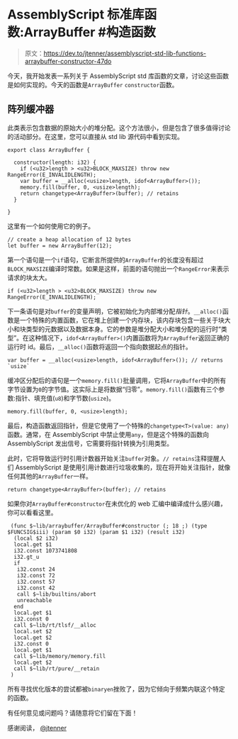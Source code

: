 # AssemblyScript 标准库函数:ArrayBuffer #构造函数

> 原文：<https://dev.to/jtenner/assemblyscript-std-lib-functions-arraybuffer-constructor-47do>

今天，我开始发表一系列关于 AssemblyScript std 库函数的文章，讨论这些函数是如何实现的。今天的函数是`ArrayBuffer` `constructor`函数。

## 阵列缓冲器

此类表示包含数据的原始大小的堆分配。这个方法很小，但是包含了很多值得讨论的活动部分。在这里，您可以直接从 std lib 源代码中看到实现。

```
export class ArrayBuffer {

  constructor(length: i32) {
    if (<u32>length > <u32>BLOCK_MAXSIZE) throw new RangeError(E_INVALIDLENGTH);
    var buffer = __alloc(<usize>length, idof<ArrayBuffer>());
    memory.fill(buffer, 0, <usize>length);
    return changetype<ArrayBuffer>(buffer); // retains
  }

} 
```

这里有一个如何使用它的例子。

```
// create a heap allocation of 12 bytes
let buffer = new ArrayBuffer(12); 
```

第一个语句是一个`if`语句，它断言所提供的`ArrayBuffer`的长度没有超过`BLOCK_MAXSIZE`编译时常数。如果是这样，前面的语句抛出一个`RangeError`来表示请求的块太大。

```
if (<u32>length > <u32>BLOCK_MAXSIZE) throw new RangeError(E_INVALIDLENGTH); 
```

下一条语句是对`buffer`的变量声明，它被初始化为内部堆分配*指针*。`__alloc()`函数是一个特殊的内置函数，它在堆上创建一个内存块，该内存块包含一些关于块大小和块类型的元数据以及数据本身。它的参数是堆分配大小和堆分配的运行时“类型”。在这种情况下，`idof<ArrayBuffer>()`内置函数将为`ArrayBuffer`返回正确的运行时 id。最后，`__alloc()`函数将返回一个指向数据起点的指针。

```
var buffer = __alloc(<usize>length, idof<ArrayBuffer>()); // returns `usize` 
```

缓冲区分配后的语句是一个`memory.fill()`批量调用，它将`ArrayBuffer`中的所有字节设置为`0`的字节值。这实际上是将数据“归零”。`memory.fill()`函数有三个参数:指针、填充值(`u8`)和字节数(`usize`)。

```
memory.fill(buffer, 0, <usize>length); 
```

最后，构造函数返回指针，但是它使用了一个特殊的`changetype<T>(value: any)`函数。通常，在 AssemblyScript 中禁止使用`any`，但是这个特殊的函数向 AssemblyScript 发出信号，它需要将指针转换为引用类型。

此时，它将导致运行时引用计数器开始关注`buffer`对象。`// retains`注释提醒人们 AssemblyScript 是使用引用计数进行垃圾收集的，现在将开始关注指针，就像任何其他的`ArrayBuffer`一样。

```
return changetype<ArrayBuffer>(buffer); // retains 
```

如果你对`ArrayBuffer#constructor`在未优化的 web 汇编中编译成什么感兴趣，你可以看看这里。

```
 (func $~lib/arraybuffer/ArrayBuffer#constructor (; 18 ;) (type $FUNCSIG$iii) (param $0 i32) (param $1 i32) (result i32)
  (local $2 i32)
  local.get $1
  i32.const 1073741808
  i32.gt_u
  if
   i32.const 24
   i32.const 72
   i32.const 57
   i32.const 42
   call $~lib/builtins/abort
   unreachable
  end
  local.get $1
  i32.const 0
  call $~lib/rt/tlsf/__alloc
  local.set $2
  local.get $2
  i32.const 0
  local.get $1
  call $~lib/memory/memory.fill
  local.get $2
  call $~lib/rt/pure/__retain
 ) 
```

所有寻找优化版本的尝试都被`binaryen`挫败了，因为它倾向于频繁内联这个特定的函数。

有任何意见或问题吗？请随意将它们留在下面！

感谢阅读，
[@jtenner](https://dev.to/jtenner)